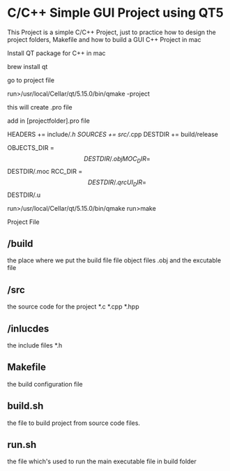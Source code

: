 # C/C++ Simple GUI Project using QT5
This Project is a simple C/C++ Project, just to practice how to design the project folders, Makefile and how to build a GUI C++ Project  in mac


Install QT package for C++ in mac

brew install qt


go to project file

run>/usr/local/Cellar/qt/5.15.0/bin/qmake -project

this will create .pro file

add in [projectfolder].pro file

HEADERS += include/*.h
SOURCES += src/*.cpp
DESTDIR += build/release

OBJECTS_DIR = $$DESTDIR/.obj
MOC_DIR = $$DESTDIR/.moc
RCC_DIR = $$DESTDIR/.qrc
UI_DIR = $$DESTDIR/.u

run>/usr/local/Cellar/qt/5.15.0/bin/qmake
run>make





Project File


## /build
the place where we put the build file file object files .obj and the excutable file 
## /src
the source code for the project *.c *.cpp *.hpp
## /inlucdes
the include files *.h
## Makefile
the  build configuration file
## build.sh
the file to build project from source code files.
## run.sh
the file which's used to run the main executable file in build folder
